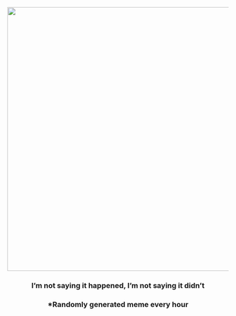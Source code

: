 <p align="center">
        <img src="https://i.redd.it/mjdi4d7u49591.gif" width="600" height="600">
        </p>
        <h3 align="center">I’m not saying it happened, I’m not saying it didn’t</h3>
        <h3 align="center">*Randomly generated meme every hour</h3>
    